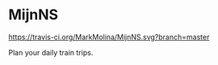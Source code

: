 MijnNS
======

https://travis-ci.org/MarkMolina/MijnNS.svg?branch=master

Plan your daily train trips.
